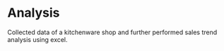 # Analysis
Collected data of a kitchenware shop and further performed sales trend analysis using excel.
